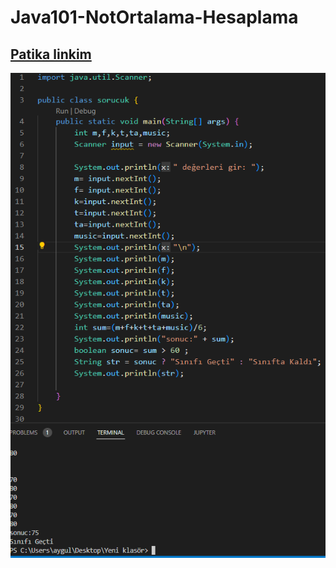 # Java101-NotOrtalama-Hesaplama

## [Patika linkim ](https://app.patika.dev/pncili)

![Example's screenshot](/question.png?raw=true)

